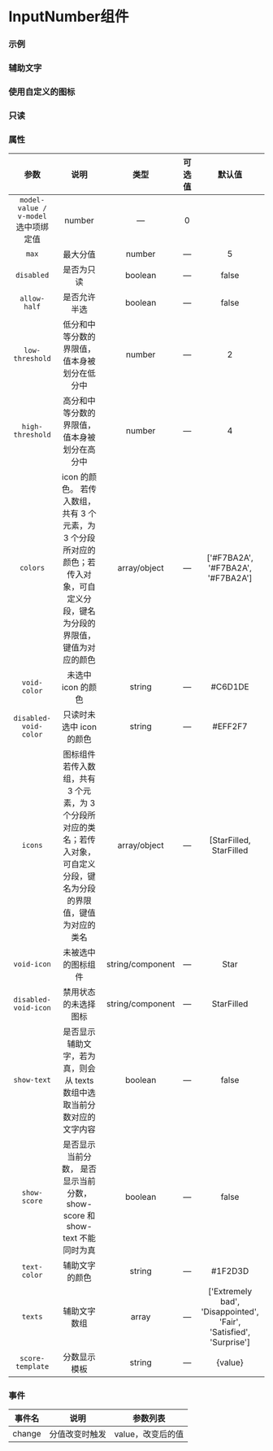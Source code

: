 <!-- 加载 demo 组件 start -->
<script setup>
import demo from './demo.vue'
import demo2 from './demo2.vue'
import demo3 from './demo3.vue'
import demo4 from './demo4.vue'
  </script>
<!-- 加载 demo 组件 end -->

<!-- 正文开始 -->

# InputNumber组件

### 示例
<Preview comp-name="Rate" demo-name="demo">
  <demo />
</Preview>

### 辅助文字
<Preview comp-name="Rate" demo-name="demo2">
  <demo2 />
</Preview>

### 使用自定义的图标
<Preview comp-name="Rate" demo-name="demo3">
  <demo3 />
</Preview>

### 只读
<Preview comp-name="Rate" demo-name="demo4">
  <demo4 />
</Preview>

### 属性
参数 | 说明 | 类型 | 可选值 | 默认值
:-: | :-: | :-: | :-: | :-:
`model-value / v-model`	选中项绑定值 | number	| — |	0
`max`	| 最大分值 | number	| — |	5
`disabled` |	是否为只读 |	boolean |	— |	false
`allow-half` |	是否允许半选 |	boolean |	— |	false
`low-threshold` |	低分和中等分数的界限值， 值本身被划分在低分中 |	number | — |	2
`high-threshold` |	高分和中等分数的界限值， 值本身被划分在高分中 |	number |	—	| 4
`colors` |	icon 的颜色。 若传入数组，共有 3 个元素，为 3 个分段所对应的颜色；若传入对象，可自定义分段，键名为分段的界限值，键值为对应的颜色 | array/object |	— |	['#F7BA2A', '#F7BA2A', '#F7BA2A']
`void-color` |	未选中 icon 的颜色 |	string |	—	 |#C6D1DE
`disabled-void-color` |	只读时未选中 icon 的颜色 |	string |	— |	#EFF2F7
`icons` |	图标组件 若传入数组，共有 3 个元素，为 3 个分段所对应的类名；若传入对象，可自定义分段，键名为分段的界限值，键值为对应的类名 |	array/object |	—	| [StarFilled, StarFilled |, StarFilled]
`void-icon` |	未被选中的图标组件 |	string/component |	—	 | Star
`disabled-void-icon` |	禁用状态的未选择图标 |	string/component |	— |	StarFilled
`show-text` |	是否显示辅助文字，若为真，则会从 texts 数组中选取当前分数对应的文字内容 |	boolean |	— |	false
`show-score` |	是否显示当前分数， 是否显示当前分数， show-score 和 show-text 不能同时为真 | boolean	| — |	false
`text-color` |	辅助文字的颜色 |	string |	— |	#1F2D3D
`texts` |	辅助文字数组 |	array |	— |	['Extremely bad', 'Disappointed', 'Fair', 'Satisfied', 'Surprise']
`score-template` |	分数显示模板 |	string |	— |	{value}

### 事件
事件名 | 说明 | 参数列表
:-: | :-: | :-:
change | 分值改变时触发	| value，改变后的值
